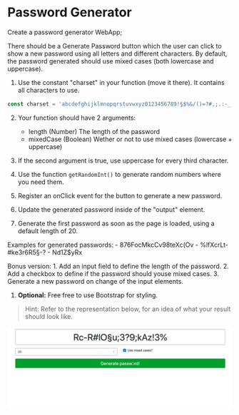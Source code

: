 # Password Generator

Create a password generator WebApp;

There should be a Generate Password button which the user can click to show a new password using all letters and different characters. By default, the password generated should use mixed cases (both lowercase and uppercase).


1. Use the constant "charset" in your function (move it there). It contains all characters to use.

```javascript
const charset = 'abcdefghijklmnopqrstuvwxyz0123456789!§$%&/()=?#,;.:-_';
```

2. Your function should have 2 arguments:

   - length (Number) The length of the password
   - mixedCase (Boolean) Wether or not to use mixed cases (lowercase + uppercase)

3. If the second argument is true, use uppercase for every third character.
4. Use the function `getRandomInt()` to generate random numbers where you need them.
5. Register an onClick event for the button to generate a new password.
6. Update the generated password inside of the "output" element.
7. Generate the first password as soon as the page is loaded, using a default length of 20.

Examples for generated passwords: - 876FocMkcCv98teXc(Ov - %lfXcrLt-#ke3r6R5§-? - Nd1Z\$yRx



Bonus version: 1. Add an input field to define the length of the password. 2. Add a checkbox to define if the password should youse mixed cases. 3. Generate a new password on change of the input elements.

1. **Optional:** Free free to use Bootstrap for styling.

> Hint: Refer to the representation below, for an idea of what your result should look like.

![demo](demo.gif)
